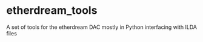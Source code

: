 etherdream_tools
================

A set of tools for the etherdream DAC mostly in Python interfacing with ILDA files
